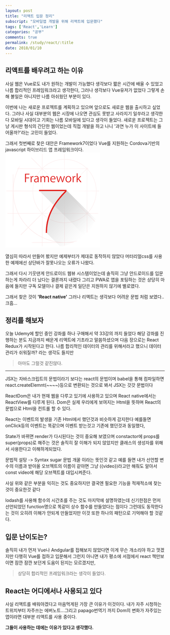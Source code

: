 ```yaml
---
layout: post
title: "리액트 입문 정리"
subscript: "모바일앱 개발을 위해 리액트에 입문했다"
tags: ['React','Learn']
categories: "공부"
comments: true
permalink: /study/react/:title
date: 2018/01/10
---
```

## 리액트를 배우려고 하는 이유
사실 웹은 Vue로도 내가 원하는 개발이 가능했다 생각보다 짧은 시간에 배울 수 있었고 나름 합리적인 프레임워크라고 생각한다, 그러나 생각보다 Vue유저가 없었다 그렇게 손해 볼일은 아니지만 나름 아쉬웠던 부분이 있다.

이번에 나는 새로운 프로젝트를 계획하고 있으며 앞으로도 새로운 웹을 출시하고 싶었다. 그러나 사실 대부분의 웹은 시장에 나오면 관심도 못받고 사라지기 일쑤라고 생각한다 모바일 시대이고 기회는 나름 모바일에 있다고 생각이 들었다. 새로운 프로젝트는 그냥 게시판 형식의 간단한 웹이었는데 직접 개발을 하고 나니 '과연 누가 이 사이트에 들어올까?'라는 고민이 들었다.

그래서 첫번째로 찾은 대안은 Framework7이었다 Vue를 지원하는 Cordova기반의 javascript 하이브리드 앱 프레임워크이다.![프레임워크7의 로고](/assets/img/postsImg/framework7-logo.png)

열심히 따라서 만들어 봤지만 예제부터가 제대로 동작하지 않았다 머터리얼css를 사용한 예제에선 상단바가 잘못나오는 오류가 나왔다.

그래서 다시 기웃댄게 안드로이드 웹뷰 시스템이었는데 솔직히 그냥 안드로이드를 입문하는게 차라리 더 났다는 결론까지 내렸다 그리고 PWA로 앱을 포팅하는 것은 상당히 마음에 들지만 구독 모델이나 결제 같은게 일단은 지원하지 않기에 별로였다.

그래서 찾은 것이 **'React native'** 그러나 리액트는 생각보다 어려운 문법 처럼 보였다..크흠...

## 정리를 해보자
오늘 Udemy에 할인 중인 강좌를 하나 구매해서 약 33강의 까지 들었다 해당 강좌를 진행하는 분도 지금까지 배운게 리액트에 기초라고 말씀하셨으며 다음 장으로는 React Redux가 시작된다고 한다. 나름 합리적인 데이터의 관리를 위해서라고 했으니 데이터 관리가 쉬워질까? 라는 생각도 들지만 

>아마도 그럴것 같진않다.

---
JSX는 자바스크립트의 문법이라기 보다는 react의 문법이며 babel을 통해 컴파일하면 react.createElemnt(~~~~)등으로 변환되는 것으로 봐서 JSX는 갓갓 문법이다

ReactDom은 내가 현재 웹을 다루고 있기에 사용하고 있으며 React native에서는 ReactView를 다루게 된다.
Dom은 실제 우리에게 보여지는 Html을 뜻하며 React의 문법으로 Html을 컨트롤 할 수 있다.

React는 이벤트의 발생을 기존 Html에서 했던것과 비슷하게 감지한다 예를들면 onClick등의 이벤트는 똑같으며 이벤트 받는것고 기존에 했던것과 동일했다,

State가 바뀌면 render가 다시된다는 것이 중요해 보였으며 constactor에 props를 super(props)로 해주는 것은 솔직히 잘 이해가 되지 않았지만 클래스의 생성자를 위해서 사용한다고 이해하게되었다.

문법적 설탕 -> Syntax sugar 문법 개꿀 이라는 뜻인것 같고 예를 들면 내가 선언할 변수의 이름과 받아올 오브젝트의 이름이 같아면 그냥 ({video})라고만 해줘도 알아서 const video에 해당 오브젝트를 대입시켜준다.

사실 위와 같은 부분을 익히는 것도 중요하지만 결국엔 필요한 기능을 적재적소에 찾는것이 중요한것 같다

lodash를 사용해 함수의 시간초를 주는 것도 마지막에 설명하였는데 신기한점은 먼저 선언되었던 function명으로 똑같이 상수 함수를 만들었다는 점이다 그런데도 동작한다는 것이 오히려 이해가 안되게 만들었지만 이것 또한 하나의 패턴으로 기억해야 할 것같 다.

## 입문 난이도는?
솔직히 내가 먼저 Vue나 Andgular를 접해보지 않았다면 이게 무슨 개소리야 하고 껏겠지만 다행히 Vue를 접하고 입문해서 그런지 아니면 내가 평소에 서점에서 react 책만보이면 잠깐 잠깐 보던게 도움이 된지는 모르겠지만, 
>상당히 합리적인 프레임워크라는 생각이 들었다.

## React는 어디에서나 사용되고 있다
사실 리액트를 배워야겠다고 마음먹게된 가장 큰 이유가 이것이다. 내가 자주 시청하는 트위치부터 자주쓰는 에버노트...그리고 papago번역기 까지 Dom의 변화가 자주있는 앱이라면 대부분 리액트를 사용 중이다.

**그들이 사용하는 데에는 이유가 있다고 생각했다.**



